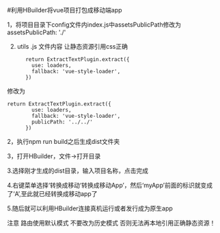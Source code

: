 #利用HBuilder将vue项目打包成移动端app

1，将项目目录下config文件内index.js中assetsPublicPath修改为 assetsPublicPath: './'

2. utils .js 文件内容 让静态资源引用css正确
````
      return ExtractTextPlugin.extract({
        use: loaders,
        fallback: 'vue-style-loader',
      })
````
修改为 
````
return ExtractTextPlugin.extract({
        use: loaders,
        fallback: 'vue-style-loader',
        publicPath: '../../'
      })
````
2，执行npm run build之后生成dist文件夹

3，打开HBuilder，文件->打开目录

3.选择刚才生成的dist目录，输入项目名称，点击完成

4.右键菜单选择‘转换成移动‘转换成移动App’，然后‘myApp’前面的标识就变成了‘A’,至此就已经转换成移动app了

5.随后就可以利用HBuilder连接真机运行或者发行成为原生app


注意 路由使用默认模式  不要改为历史模式 否则无法再本地引用正确静态资源！
